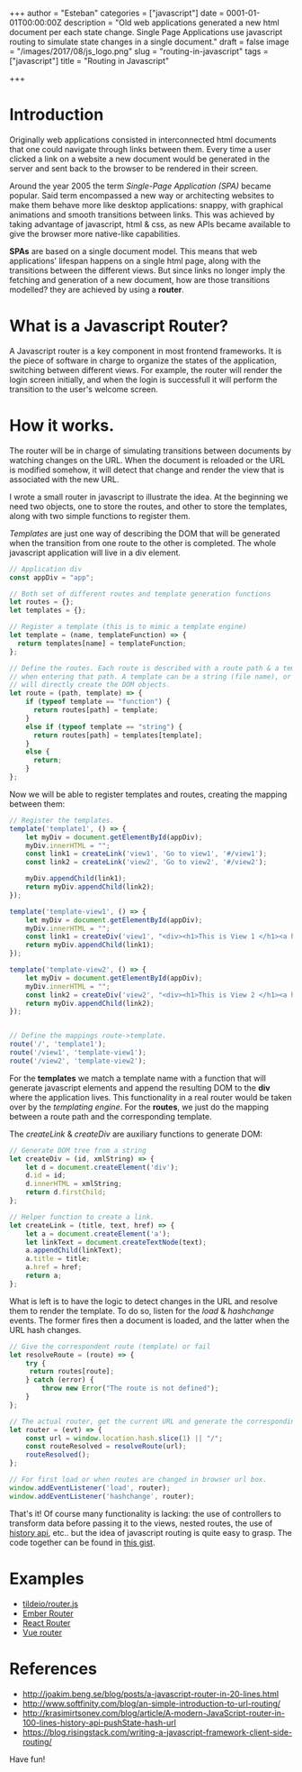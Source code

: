 +++
author = "Esteban"
categories = ["javascript"]
date = 0001-01-01T00:00:00Z
description = "Old web applications generated a new html document per each state change. Single Page Applications use javascript routing to simulate state changes in a single document."
draft = false
image = "/images/2017/08/js_logo.png"
slug = "routing-in-javascript"
tags = ["javascript"]
title = "Routing in Javascript"

+++


# Introduction

Originally web applications consisted in interconnected html documents that one could navigate through links between them. Every time a user clicked a link on a website a new  document would be generated in the server and sent back to the browser to be rendered in their screen.

Around the year 2005 the term *Single-Page Application (SPA)* became popular. Said term encompassed a new way or architecting websites to make them behave more like desktop applications: snappy, with graphical animations and smooth transitions between links.
This was achieved by taking advantage of javascript, html & css, as new APIs became available to give the browser more native-like capabilities.

**SPAs** are based on a single document model. This means that web applications' lifespan happens on a single html page, along with the transitions between the different views. But since links no longer imply the fetching and generation of a new document, how are those transitions modelled? they are achieved by using a **router**.


# What is a Javascript Router?

A Javascript router is a key component in most frontend frameworks. It is the piece of software in charge to organize the states of the application, switching between different views. For example, the router will render the login screen initially, and when the login is successfull it will perform the transition to the user's welcome screen.


# How it works.

The router will be in charge of simulating transitions between documents by watching changes on the URL. When the document is reloaded or the URL is modified somehow, it will detect that change and render the view that is associated with the new URL.  

I wrote a small router in javascript to illustrate the idea. At the beginning we need two objects, one to store the routes, and other to store the templates, along with two simple functions to register them.

*Templates* are just one way of describing the DOM that will be generated when the transition from one route to the other is completed. The whole javascript application will live in a div element.

```javascript
// Application div
const appDiv = "app";

// Both set of different routes and template generation functions
let routes = {};
let templates = {};

// Register a template (this is to mimic a template engine)
let template = (name, templateFunction) => {
  return templates[name] = templateFunction;
};

// Define the routes. Each route is described with a route path & a template to render
// when entering that path. A template can be a string (file name), or a function that
// will directly create the DOM objects.
let route = (path, template) => {
    if (typeof template == "function") {
      return routes[path] = template;
    }
    else if (typeof template == "string") {
      return routes[path] = templates[template];
    }
    else {
      return;
    }
};
```

Now we will be able to register templates and routes, creating the mapping between them:

```javascript
// Register the templates.
template('template1', () => {
    let myDiv = document.getElementById(appDiv);
    myDiv.innerHTML = "";
    const link1 = createLink('view1', 'Go to view1', '#/view1');
    const link2 = createLink('view2', 'Go to view2', '#/view2');

    myDiv.appendChild(link1);
    return myDiv.appendChild(link2);
});

template('template-view1', () => {
    let myDiv = document.getElementById(appDiv);
    myDiv.innerHTML = "";
    const link1 = createDiv('view1', "<div><h1>This is View 1 </h1><a href='#/'>Go Back to Index</a></div>");
    return myDiv.appendChild(link1);
});

template('template-view2', () => {
    let myDiv = document.getElementById(appDiv);
    myDiv.innerHTML = "";
    const link2 = createDiv('view2', "<div><h1>This is View 2 </h1><a href='#/'>Go Back to Index</a></div>");
    return myDiv.appendChild(link2);
});


// Define the mappings route->template.
route('/', 'template1');
route('/view1', 'template-view1');
route('/view2', 'template-view2');
```

For the **templates** we match a template name with a function that will generate javascript elements and append the resulting DOM to the **div** where the application lives. This functionality in a real router would be taken over by the *templating engine*. For the **routes**, we just do the mapping between a route path and the corresponding template.

The *createLink* & *createDiv* are auxiliary functions to generate DOM:

```javascript
// Generate DOM tree from a string
let createDiv = (id, xmlString) => {
    let d = document.createElement('div');
    d.id = id;
    d.innerHTML = xmlString;
    return d.firstChild;
};

// Helper function to create a link.
let createLink = (title, text, href) => {
    let a = document.createElement('a');
    let linkText = document.createTextNode(text);
    a.appendChild(linkText);
    a.title = title;
    a.href = href;
    return a;
};
```

What is left is to have the logic to detect changes in the URL and resolve them to render the template. To do so, listen for the *load* & *hashchange* events. The former fires then a document is loaded, and the latter when the URL hash changes.

```javascript
// Give the correspondent route (template) or fail
let resolveRoute = (route) => {
    try {
     return routes[route];
    } catch (error) {
        throw new Error("The route is not defined");
    }
};

// The actual router, get the current URL and generate the corresponding template
let router = (evt) => {
    const url = window.location.hash.slice(1) || "/";
    const routeResolved = resolveRoute(url);
    routeResolved();
};

// For first load or when routes are changed in browser url box.
window.addEventListener('load', router);
window.addEventListener('hashchange', router);
```

That's it! Of course many functionality is lacking: the use of controllers to transform data before passing it to the views, nested routes, the use of [history api](https://developer.mozilla.org/en-US/docs/Web/API/History_API), etc.. but the idea of javascript routing is quite easy to grasp. The code together can be found in [this gist](https://gist.github.com/fr0gs/133127ce31d73e7010ef19db874c319b).


# Examples

  * [tildeio/router.js](https://github.com/tildeio/router.js/)
  * [Ember Router](https://guides.emberjs.com/v2.14.0/routing/)
  * [React Router](https://github.com/ReactTraining/react-router)
  * [Vue router](https://github.com/vuejs/vue-router)

# References

  * http://joakim.beng.se/blog/posts/a-javascript-router-in-20-lines.html
  * http://www.softfinity.com/blog/an-simple-introduction-to-url-routing/
  * http://krasimirtsonev.com/blog/article/A-modern-JavaScript-router-in-100-lines-history-api-pushState-hash-url
  * https://blog.risingstack.com/writing-a-javascript-framework-client-side-routing/


Have fun!

